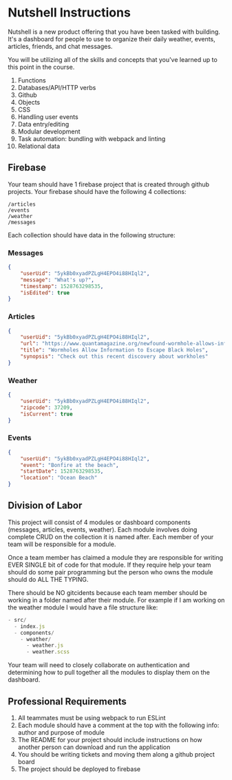 # Nutshell Instructions

Nutshell is a new product offering that you have been tasked with building. It's a dashboard for people to use to organize their daily weather, events, articles, friends, and chat messages.

You will be utilizing all of the skills and concepts that you've learned up to this point in the course.

1. Functions
1. Databases/API/HTTP verbs
1. Github
1. Objects
1. CSS
1. Handling user events
1. Data entry/editing
1. Modular development
1. Task automation: bundling with webpack and linting
1. Relational data

## Firebase
Your team should have 1 firebase project that is created through github projects.  Your firebase should have the following 4 collections:
```
/articles
/events
/weather
/messages
```

Each collection should have data in the following structure:
### Messages

```json
{
    "userUid": "5ykBb0xyadPZLgH4EPO4i88HIql2",
    "message": "What's up?",
    "timestamp": 1528763298535,
    "isEdited": true
}
```

### Articles

```json
{
    "userUid": "5ykBb0xyadPZLgH4EPO4i88HIql2",
    "url": "https://www.quantamagazine.org/newfound-wormhole-allows-information-to-escape-black-holes-20171023/",
    "title": "Wormholes Allow Information to Escape Black Holes",
    "synopsis": "Check out this recent discovery about workholes"
}
```

### Weather

```json
{
    "userUid": "5ykBb0xyadPZLgH4EPO4i88HIql2",
    "zipcode": 37209,
    "isCurrent": true
}
```

### Events

```json
{
    "userUid": "5ykBb0xyadPZLgH4EPO4i88HIql2",
    "event": "Bonfire at the beach",
    "startDate": 1528763298535,
    "location": "Ocean Beach"
}
```

## Division of Labor
This project will consist of 4 modules or dashboard components (messages, articles, events, weather).  Each module involves doing complete CRUD on the collection it is named after.  Each member of your team will be responsible for a module.

Once a team member has claimed a module they are responsible for writing EVER SINGLE bit of code for that module.  If they require help your team should do some pair programming but the person who owns the module should do ALL THE TYPING.

There should be NO gitcidents because each team member should be working in a folder named after their module.  For example if I am working on the weather module I would have a file structure like:

```js
- src/
  - index.js
  - components/
    - weather/
      - weather.js
      - weather.scss
```

Your team will need to closely collaborate on authentication and determining how to pull together all the modules to display them on the dashboard.

## Professional Requirements

1. All teammates must be using webpack to run ESLint
1. Each module should have a comment at the top with the following info: author and purpose of module
1. The README for your project should include instructions on how another person can download and run the application
1. You should be writing tickets and moving them along a github project board
1. The project should be deployed to firebase
